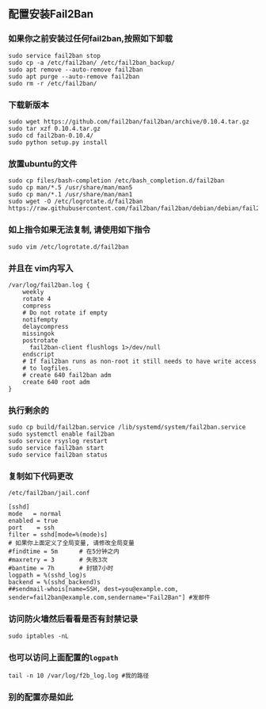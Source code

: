 ## 配置安装Fail2Ban
### 如果你之前安装过任何fail2ban,按照如下卸载
```
sudo service fail2ban stop
sudo cp -a /etc/fail2ban/ /etc/fail2ban_backup/
sudo apt remove --auto-remove fail2ban
sudo apt purge --auto-remove fail2ban
sudo rm -r /etc/fail2ban/
```
### 下载新版本
```
sudo wget https://github.com/fail2ban/fail2ban/archive/0.10.4.tar.gz
sudo tar xzf 0.10.4.tar.gz
sudo cd fail2ban-0.10.4/
sudo python setup.py install
```
### 放置ubuntu的文件
```
sudo cp files/bash-completion /etc/bash_completion.d/fail2ban
sudo cp man/*.5 /usr/share/man/man5
sudo cp man/*.1 /usr/share/man/man1
sudo wget -O /etc/logrotate.d/fail2ban https://raw.githubusercontent.com/fail2ban/fail2ban/debian/debian/fail2ban.logrotate
```
### 如上指令如果无法复制, 请使用如下指令
```
sudo vim /etc/logrotate.d/fail2ban
```
### 并且在 vim内写入
```
/var/log/fail2ban.log {
    weekly
    rotate 4
    compress
    # Do not rotate if empty
    notifempty
    delaycompress
    missingok
    postrotate
	  fail2ban-client flushlogs 1>/dev/null
    endscript
    # If fail2ban runs as non-root it still needs to have write access
    # to logfiles.
    # create 640 fail2ban adm
    create 640 root adm
}
```
### 执行剩余的
```
sudo cp build/fail2ban.service /lib/systemd/system/fail2ban.service
sudo systemctl enable fail2ban
sudo service rsyslog restart
sudo service fail2ban start
sudo service fail2ban status
```
### 复制如下代码更改
`/etc/fail2ban/jail.conf`
```
[sshd]
mode   = normal
enabled = true
port    = ssh
filter = sshd[mode=%(mode)s]
# 如果你上面定义了全局变量, 请修改全局变量
#findtime = 5m 		# 在5分钟之内
#maxretry = 3  		# 失败3次
#bantime = 7h  		# 封锁7小时
logpath = %(sshd_log)s
backend = %(sshd_backend)s
##sendmail-whois[name=SSH, dest=you@example.com, sender=fail2ban@example.com,sendername="Fail2Ban"] #发邮件
```
### 访问防火墙然后看看是否有封禁记录
```
sudo iptables -nL
```
### 也可以访问上面配置的`logpath`
```
tail -n 10 /var/log/f2b_log.log #我的路径
```
### 别的配置亦是如此

